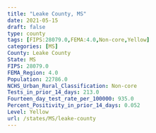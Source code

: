 ```yaml
---
title: "Leake County, MS"
date: 2021-05-15
draft: false
type: county
tags: [FIPS:28079.0,FEMA:4.0,Non-core,Yellow]
categories: [MS]
County: Leake County
State: MS
FIPS: 28079.0
FEMA_Region: 4.0
Population: 22786.0
NCHS_Urban_Rural_Classification: Non-core
Tests_in_prior_14_days: 213.0
Fourteen_day_test_rate_per_100000: 935.0
Percent_Positivity_in_prior_14_days: 0.052
Level: Yellow
url: /states/MS/leake-county
---
```



